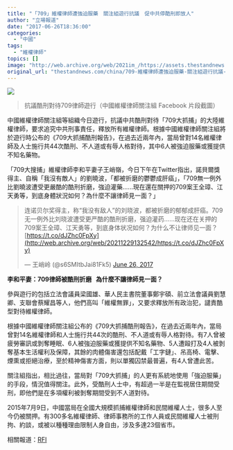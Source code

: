 ```yaml
---
title: "「709」維權律師遭強迫服藥　關注組遊行抗議　促中共停酷刑即放人"
author: "立場報道"
date: "2017-06-26T18:36:00"
categories:
  - "中國"
tags:
  - "維權律師"
topics: []
image: "http://web.archive.org/web/2021im_/https://assets.thestandnews.com/media/photos/709_iX2ju.png"
original_url: "thestandnews.com/china/709-維權律師遭強迫服藥-關注組遊行抗議-促中共停酷刑即放人"
---
```

![](http://web.archive.org/web/2021im_/https://assets.thestandnews.com/media/photos/709_iX2ju.png)
> 抗議酷刑對待709律師遊行（中國維權律師關注組 Facebook 片段截圖）

中國維權律師關注組等組織今日遊行，抗議中共酷刑對待「709大抓捕」的大陸維權律師，要求追究中共刑事責任，釋放所有維權律師。根據中國維權律師關注組將於遊行時公布的《709大抓捕酷刑報告》，在過去近兩年內，當局曾對14名維權律師及人士施行共44次酷刑、不人道或有辱人格對待，其中6人被強迫服藥或獲提供不知名藥物。

「709大搜捕」維權律師李和平妻子王峭嶺，今日下午在Twitter指出，諾貝爾獎得主、自稱「我沒有敵人」的劉曉波，「都被折磨的鬱鬱成肝癌」，「709無一例外比劉曉波遭受更嚴酷的酷刑折磨，強迫灌藥......現在還在關押的709案王全璋、江天勇等，到底身體狀況如何？為什麼不讓律師見一面？」

> 连诺贝尔奖得主，称“我没有敌人”的刘晓波，都被折磨的郁郁成肝癌。709无一例外比刘晓波遭受更严酷的酷刑折磨，强迫灌药......现在还在关押的709案王全璋、江天勇等，到底身体状况如何？为什么不让律师见一面？ [https://t.co/dJZhc0FpXy](http://web.archive.org/web/20211229132542/https://t.co/dJZhc0FpXy)
> 
> — 王峭岭 (@s6SMItbJai81Fk5) [June 26, 2017](http://web.archive.org/web/20211229132542/https://twitter.com/s6SMItbJai81Fk5/status/879250159548465154)

**李和平妻：709律師被酷刑折磨   為什麼不讓律師見一面？**

參與遊行的包括立法會議員梁國雄、華人民主書院董事鄭宇碩、前立法會議員劉慧卿、支聯會蔡耀昌等人，他們高叫「維權無罪」，又要求釋放所有政治犯，譴責酷型對待維權律師。

根據中國維權律師關注組公布的《709大抓捕酷刑報告》，在過去近兩年內，當局曾對14名維權律師和人士施行共44次的酷刑、不人道或有辱人格對待。有7人曾被疲勞審訊或剝奪睡眠、6人被強迫服藥或獲提供不知名藥物、5人遭毆打及4人被剝奪基本生活權利及保障，其餘的肉體傷害還包括配戴「工字鏈」、吊高椅、電擊、煙熏或拒絕治療，至於精神傷害方面，則以單獨囚禁最普遍，有4人曾遭此苦。

關注組指出，相比過往，當局對「709大抓捕」的人更有系統地使用「強迫服藥」的手段，情況值得關注。此外，受酷刑人士中，有超過一半是在監視居住期間受刑，即他們是在多項權利被剝奪期間受到不人道對待。

2015年7月9日，中國當局在全國大規模抓捕維權律師和民間維權人士，很多人至今仍被關押。有300多名維權律師、律師事務所的工作人員或民間維權人士被刑拘、約談，或被以種種理由限制人身自由，涉及多達23個省市。

相關報道：[RFI](http://web.archive.org/web/20211229132542/http://trad.cn.rfi.fr/%E4%B8%AD%E5%9C%8B/20170625-14%E5%90%8D%E7%B6%AD%E6%AC%8A%E5%BE%8B%E5%B8%AB%E9%81%AD%E4%B8%8D%E4%BA%BA%E9%81%93%E5%B0%8D%E5%BE%85-%E5%A4%9A%E4%BA%BA%E8%A2%AB%E5%BC%B7%E8%BF%AB%E6%9C%8D%E8%97%A5)